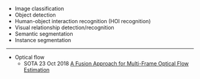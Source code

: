 - Image classification
- Object detection
- Human-object interaction recognition (HOI recognition)
- Visual relationship detection/recognition
- Semantic segmentation
- Instance segmentation
---
- Optical flow
	- SOTA 23 Oct 2018 [A Fusion Approach for Multi-Frame Optical Flow Estimation](https://arxiv.org/pdf/1810.10066.pdf)
<!--stackedit_data:
eyJoaXN0b3J5IjpbMjEwMTYyNDM3MCwtMTUwMDQyMDI1MywtMT
c1MjgzOTI4NSwtMjQ1OTYxNzcwXX0=
-->